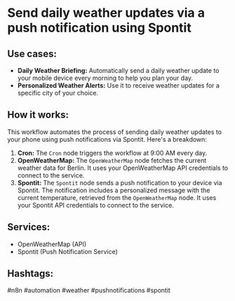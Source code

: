 # Send daily weather updates via a push notification using Spontit

## Use cases:

- **Daily Weather Briefing:**  Automatically send a daily weather update to your mobile device every morning to help you plan your day.
- **Personalized Weather Alerts:** Use it to receive weather updates for a specific city of your choice.

## How it works:

This workflow automates the process of sending daily weather updates to your phone using push notifications via Spontit. Here's a breakdown:

1.  **Cron:** The `Cron` node triggers the workflow at 9:00 AM every day.
2.  **OpenWeatherMap:** The `OpenWeatherMap` node fetches the current weather data for Berlin.  It uses your OpenWeatherMap API credentials to connect to the service.
3.  **Spontit:** The `Spontit` node sends a push notification to your device via Spontit. The notification includes a personalized message with the current temperature, retrieved from the `OpenWeatherMap` node.  It uses your Spontit API credentials to connect to the service.

## Services:

-   OpenWeatherMap (API)
-   Spontit (Push Notification Service)

## Hashtags:

#n8n #automation #weather #pushnotifications #spontit
